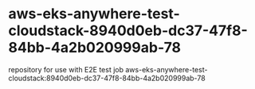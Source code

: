 # aws-eks-anywhere-test-cloudstack-8940d0eb-dc37-47f8-84bb-4a2b020999ab-78
repository for use with E2E test job aws-eks-anywhere-test-cloudstack:8940d0eb-dc37-47f8-84bb-4a2b020999ab-78

